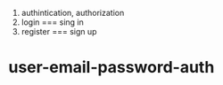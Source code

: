 1. authintication, authorization 
2. login === sing in
3. register === sign up 
# user-email-password-auth
